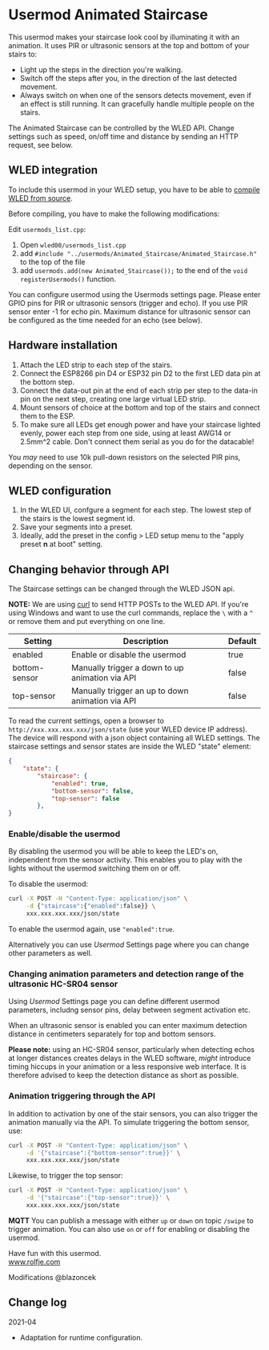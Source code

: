 # Usermod Animated Staircase
This usermod makes your staircase look cool by illuminating it with an animation. It uses
PIR or ultrasonic sensors at the top and bottom of your stairs to:

- Light up the steps in the direction you're walking.
- Switch off the steps after you, in the direction of the last detected movement.
- Always switch on when one of the sensors detects movement, even if an effect
  is still running. It can gracefully handle multiple people on the stairs.

The Animated Staircase can be controlled by the WLED API. Change settings such as
speed, on/off time and distance by sending an HTTP request, see below.

## WLED integration
To include this usermod in your WLED setup, you have to be able to [compile WLED from source](https://github.com/Aircoookie/WLED/wiki/Compiling-WLED).

Before compiling, you have to make the following modifications:

Edit `usermods_list.cpp`:
1. Open `wled00/usermods_list.cpp`
2. add `#include "../usermods/Animated_Staircase/Animated_Staircase.h"` to the top of the file
3. add `usermods.add(new Animated_Staircase());` to the end of the `void registerUsermods()` function.

You can configure usermod using the Usermods settings page.
Please enter GPIO pins for PIR or ultrasonic sensors (trigger and echo).
If you use PIR sensor enter -1 for echo pin.
Maximum distance for ultrasonic sensor can be configured as the time needed for an echo (see below).

## Hardware installation
1. Attach the LED strip to each step of the stairs.
2. Connect the ESP8266 pin D4 or ESP32 pin D2 to the first LED data pin at the bottom step.
3. Connect the data-out pin at the end of each strip per step to the data-in pin on the 
   next step, creating one large virtual LED strip.
4. Mount sensors of choice at the bottom and top of the stairs and connect them to the ESP.
5. To make sure all LEDs get enough power and have your staircase lighted evenly, power each
   step from one side, using at least AWG14 or 2.5mm^2 cable. Don't connect them serial as you
   do for the datacable!

You _may_ need to use 10k pull-down resistors on the selected PIR pins, depending on the sensor.

## WLED configuration
1. In the WLED UI, confgure a segment for each step. The lowest step of the stairs is the 
   lowest segment id. 
2. Save your segments into a preset. 
3. Ideally, add the preset in the config > LED setup menu to the "apply 
   preset **n** at boot" setting.

## Changing behavior through API
The Staircase settings can be changed through the WLED JSON api.

**NOTE:** We are using [curl](https://curl.se/) to send HTTP POSTs to the WLED API.
If you're using Windows and want to use the curl commands, replace the `\` with a `^`
or remove them and put everything on one line.


| Setting          | Description                                                   | Default |
|------------------|---------------------------------------------------------------|---------|
| enabled          | Enable or disable the usermod                                 | true    |
| bottom-sensor    | Manually trigger a down to up animation via API               | false   | 
| top-sensor       | Manually trigger an up to down animation via API              | false   |


To read the current settings, open a browser to `http://xxx.xxx.xxx.xxx/json/state` (use your WLED 
device IP address). The device will respond with a json object containing all WLED settings. 
The staircase settings and sensor states are inside the WLED "state" element:

```json
{
    "state": {
        "staircase": {
            "enabled": true,
            "bottom-sensor": false,
            "top-sensor": false
        },
}
```

### Enable/disable the usermod
By disabling the usermod you will be able to keep the LED's on, independent from the sensor
activity. This enables you to play with the lights without the usermod switching them on or off.

To disable the usermod:

```bash
curl -X POST -H "Content-Type: application/json" \
     -d {"staircase":{"enabled":false}} \
     xxx.xxx.xxx.xxx/json/state
```

To enable the usermod again, use `"enabled":true`.

Alternatively you can use _Usermod_ Settings page where you can change other parameters as well.

### Changing animation parameters and detection range of the ultrasonic HC-SR04 sensor
Using _Usermod_ Settings page you can define different usermod parameters, includng sensor pins, delay between segment activation etc.

When an ultrasonic sensor is enabled you can enter maximum detection distance in centimeters separately for top and bottom sensors.

**Please note:** using an HC-SR04 sensor, particularly when detecting echos at longer
distances creates delays in the WLED software, _might_ introduce timing hiccups in your animation or
a less responsive web interface. It is therefore advised to keep the detection distance as short as possible.

### Animation triggering through the API
In addition to activation by one of the stair sensors, you can also trigger the animation manually
via the API. To simulate triggering the bottom sensor, use:

```bash
curl -X POST -H "Content-Type: application/json" \
     -d '{"staircase":{"bottom-sensor":true}}' \
     xxx.xxx.xxx.xxx/json/state
```

Likewise, to trigger the top sensor:

```bash
curl -X POST -H "Content-Type: application/json" \
     -d '{"staircase":{"top-sensor":true}}' \
     xxx.xxx.xxx.xxx/json/state
```
**MQTT**
You can publish a message with either `up` or `down` on topic `/swipe` to trigger animation.
You can also use `on` or `off` for enabling or disabling the usermod.

Have fun with this usermod.<br/>
www.rolfje.com

Modifications @blazoncek

## Change log
2021-04
* Adaptation for runtime configuration.
